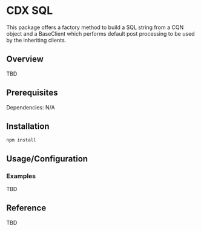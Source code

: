 # CDX SQL

This package offers a factory method to build a SQL string from a CQN object and a BaseClient which performs default post processing to be used by the inheriting clients.

## Overview ## 
TBD

## Prerequisites ## 
Dependencies: N/A

## Installation ## 
~~~~
npm install
~~~~

## Usage/Configuration ## 
### Examples ###
TBD

## Reference ##
TBD
